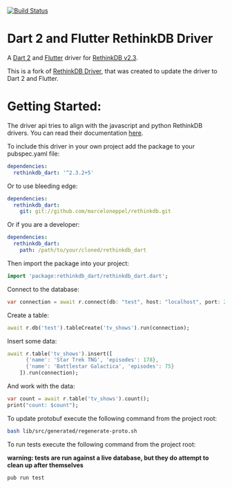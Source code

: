 [![Build Status](https://travis-ci.org/marceloneppel/rethinkdb.svg?branch=master)](https://travis-ci.org/marceloneppel/rethinkdb)

Dart 2 and Flutter RethinkDB Driver
=========

A [Dart 2](http://www.dartlang.org) and [Flutter](https://flutter.io) driver for [RethinkDB v2.3](http://www.rethinkdb.com).

This is a fork of [RethinkDB Driver](https://pub.dartlang.org/packages/rethinkdb_driver), that was created to update the driver to Dart 2 and Flutter.


Getting Started:
========

The driver api tries to align with the javascript and python RethinkDB drivers. You can read their documentation [here](http://www.rethinkdb.com/api/).

To include this driver in your own project add the package to your pubspec.yaml file:
```yaml
dependencies:
  rethinkdb_dart: '^2.3.2+5'
```

Or to use bleeding edge:
```yaml
dependencies:
  rethinkdb_dart:
    git: git://github.com/marceloneppel/rethinkdb.git
```

Or if you are a developer:
  ```yaml
  dependencies:
    rethinkdb_dart:
      path: /path/to/your/cloned/rethinkdb_dart
  ```

Then import the package into your project:
```dart
import 'package:rethinkdb_dart/rethinkdb_dart.dart';
```
Connect to the database:
```dart
var connection = await r.connect(db: "test", host: "localhost", port: 28015);
```
Create a table:
```dart
await r.db('test').tableCreate('tv_shows').run(connection);
```
Insert some data:
```dart
await r.table('tv_shows').insert([
      {'name': 'Star Trek TNG', 'episodes': 178},
      {'name': 'Battlestar Galactica', 'episodes': 75}
    ]).run(connection);
```
And work with the data:
```dart
var count = await r.table('tv_shows').count();
print("count: $count");
```

To update protobuf execute the following command from the project root:

```sh
bash lib/src/generated/regenerate-proto.sh
```

To run tests execute the following command from the project root:

**warning: tests are run against a live database, but they do attempt to
clean up after themselves**
```sh
pub run test  
```
